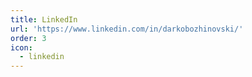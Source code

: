```yaml
---
title: LinkedIn
url: 'https://www.linkedin.com/in/darkobozhinovski/'
order: 3
icon:
  - linkedin
---
```


